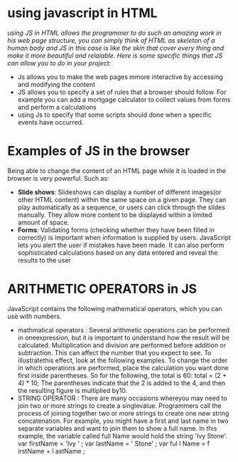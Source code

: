 # using javascript in HTML
*using JS in HTML allows the programmer to do such an amazing work in his web page structure, you can simply think of HTML as skeleton of a human body and JS in this case is like the skin that cover every thing and make it more beautiful and relaiable.
Here is some specific things that JS can allow you to do in your project:*
- Js allows you to make the web pages mmore interactive by accessing and modifying the content
- JS allows you to specify a set of rules that a browser should follow. For example you can add a mortgage calculator to collect values from forms and perform a calculations 
- using Js to specify that some scripts should done when a specific events have occurred.
# Examples of JS in the browser
Being able to change the content of an HTML page while it is loaded in the browser is very powerful. Such as:
- **Slide shows**:
Slideshows can display a number of different images(or other HTML content) within the same space on a given page. They can play automatically as a sequence, or users can click through the slides manually. They allow more content to be displayed
within a limited amount of space. 
- **Forms**:
Validating forms (checking whether they have been filled in correctly) is important when information is supplied by users. JavaScript lets you alert the user if mistakes have been made. It can also perform sophisticated calculations based on any data entered
and reveal the results to the user


# ARITHMETIC  OPERATORS in JS
JavaScript contains the following mathematical operators, which you can use with numbers.
- mathmatical operators :
Several arithmetic operations can be performed in oneexpression, but it is important to understand how the result will be calculated. Multiplication and division are performed before addition or subtraction. This can affect the number that you expect to see. To illustratethis effect, look at the following examples. 
To change the order in which operations are performed, place the calculation you want done first inside parentheses. So for
the following, the total is 60: total = (2 + 4) * 10; The parentheses indicate that the 2 is added to the 4, and then the resulting figure is multiplied by10. 
- STRING OPERATOR :
There are many occasions whereyou may need to join two or more strings to create a singlevalue. Programmers call the process of joining together two or more strings to create one new string concatenation. For example, you might have a first and last name in two separate
variables and want to join them to show a full name. In this example, the variable called full Name would hold the string 'Ivy Stone'.
var firstName = 'Ivy ' ;
var lastName = ' Stone' ;
var ful l Name = f irstName + l astName ;




